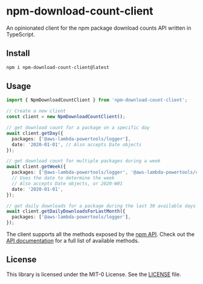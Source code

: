 # npm-download-count-client

An opinionated client for the npm package download counts API written in TypeScript.

## Install

```bash
npm i npm-download-count-client@latest
```

## Usage

```typescript
import { NpmDownloadCountClient } from 'npm-download-count-client';

// Create a new client
const client = new NpmDownloadCountClient();

// get download count for a package on a specific day
await client.getDay({
  packages: ['@aws-lambda-powertools/logger'],
  date: '2020-01-01', // Also accepts Date objects
});

// get download count for multiple packages during a week
await client.getWeek({
  packages: ['@aws-lambda-powertools/logger', '@aws-lambda-powertools/core'],
  // Uses the date to determine the week
  // Also accepts Date objects, or 2020-W01
  date: '2020-01-01',
});

// get daily downloads for a package during the last 30 available days
await client.getDailyDownloadsForLastMonth({
  packages: ['@aws-lambda-powertools/logger'],
});
```

The client supports all the methods exposed by the [npm API](https://github.com/npm/registry/blob/master/docs/download-counts.md). Check out the [API documentation](https://dreamorosi.github.io/npm-download-count-client/classes/NpmDownloadCountClient.html) for a full list of available methods.

## License

This library is licensed under the MIT-0 License. See the [LICENSE](./LICENSE) file.
